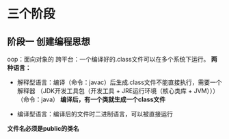 # 三个阶段
## 阶段一 创建编程思想
oop：面向对象的
跨平台：一个编译好的.class文件可以在多个系统下运行。
**两种语言：**
- 解释型语言：编译（命令：javac）后生成.class文件不能直接执行，需要一个解释器
（JDK开发工具包（开发工具 + JRE运行环境（核心类库 + JVM）））（命令：java）
**编译后，有一个类就生成一个class文件**

- 编译型语言：编译后的文件时二进制语言，可以被直接运行

**文件名必须是public的类名**
<!--stackedit_data:
eyJoaXN0b3J5IjpbMTMzMDQxMTQxOCwtMjc5MTA3ODMyLC0zOT
QyMTE0MDQsLTE2MTEwMjIyMTIsLTIwODg3NDY2MTJdfQ==
-->